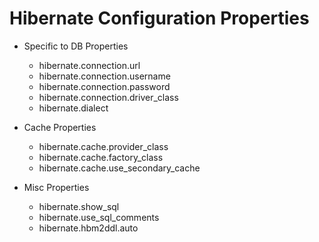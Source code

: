 # Hibernate Configuration Properties

-	Specific to DB Properties

	-	hibernate.connection.url
	-	hibernate.connection.username
	-	hibernate.connection.password
	-	hibernate.connection.driver_class
	-	hibernate.dialect

-	Cache Properties

	-	hibernate.cache.provider_class
	-	hibernate.cache.factory_class
	-	hibernate.cache.use_secondary_cache
	
-	Misc Properties

	-	hibernate.show_sql
	-	hibernate.use_sql_comments
	-	hibernate.hbm2ddl.auto
	